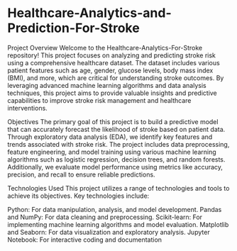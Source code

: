 # Healthcare-Analytics-and-Prediction-For-Stroke

Project Overview
Welcome to the Healthcare-Analytics-For-Stroke repository! This project focuses on analyzing and predicting stroke risk using a comprehensive healthcare dataset. The dataset includes various patient features such as age, gender, glucose levels, body mass index (BMI), and more, which are critical for understanding stroke outcomes. By leveraging advanced machine learning algorithms and data analysis techniques, this project aims to provide valuable insights and predictive capabilities to improve stroke risk management and healthcare interventions.

Objectives
The primary goal of this project is to build a predictive model that can accurately forecast the likelihood of stroke based on patient data. Through exploratory data analysis (EDA), we identify key features and trends associated with stroke risk. The project includes data preprocessing, feature engineering, and model training using various machine learning algorithms such as logistic regression, decision trees, and random forests. Additionally, we evaluate model performance using metrics like accuracy, precision, and recall to ensure reliable predictions.

Technologies Used
This project utilizes a range of technologies and tools to achieve its objectives. Key technologies include:

Python: For data manipulation, analysis, and model development.
Pandas and NumPy: For data cleaning and preprocessing.
Scikit-learn: For implementing machine learning algorithms and model evaluation.
Matplotlib and Seaborn: For data visualization and exploratory analysis.
Jupyter Notebook: For interactive coding and documentation
